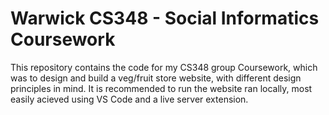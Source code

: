 # Warwick CS348 - Social Informatics Coursework

This repository contains the code for my CS348 group Coursework, which was to design and build a veg/fruit store website, with different design principles in mind.
It is recommended to run the website  ran locally, most easily acieved using VS Code and a live server extension.
